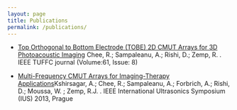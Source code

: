 ```yaml
---
layout: page
title: Publications
permalink: /publications/
---
```


* [Top Orthogonal to Bottom Electrode (TOBE) 2D CMUT Arrays for 3D Photoacoustic Imaging](http://ieeexplore.ieee.org/xpl/articleDetails.jsp?arnumber=6863862&newsearch=true&searchWithin=%22First%20Name%22:D.&searchWithin=%22Last%20Name%22:RIshi) Chee, R.; Sampaleanu, A.; Rishi, D.; Zemp, R. . IEEE TUFFC journal (Volume:61, Issue: 8)

* [Multi-Frequency CMUT Arrays for Imaging-Therapy Applications](http://ieeexplore.ieee.org/xpl/articleDetails.jsp?arnumber=6725106&newsearch=true&searchWithin=%22First%20Name%22:D.&searchWithin=%22Last%20Name%22:RIshi)Kshirsagar, A.; Chee, R.; Sampaleanu, A.; Forbrich, A.; Rishi, D.; Moussa, W. ; Zemp, R.J. . IEEE International Ultrasonics
Symposium (IUS) 2013, Prague 



